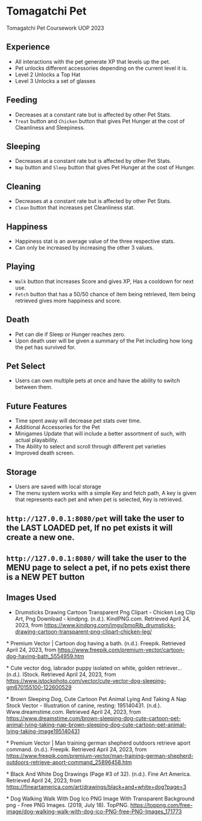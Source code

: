 # Tomagatchi Pet

Tomagatchi Pet Coursework UOP 2023

## Experience

* All interactions with the pet generate XP that levels up the pet.
* Pet unlocks different accessories depending on the current level it is.
* Level 2 Unlocks a Top Hat
* Level 3 Unlocks a set of glasses

## Feeding

* Decreases at a constant rate but is affected by other Pet Stats.
* `Treat` button and `Chicken` button that gives Pet Hunger at the cost of Cleanliness and Sleepiness.

## Sleeping

* Decreases at a constant rate but is affected by other Pet Stats.
* `Nap` button and `Sleep` button that gives Pet Hunger at the cost of Hunger.

## Cleaning

* Decreases at a constant rate but is affected by other Pet Stats.
* `Clean` button that increases pet Cleanliness stat.

## Happiness

* Happiness stat is an average value of the three respective stats.
* Can only be increased by increasing the other 3 values.

## Playing

* `Walk` button that increases Score and gives XP, Has a cooldown for next use.
* `Fetch` button that has a 50/50 chance of item being retrieved, Item being retrieved gives more happiness and score.

## Death

* Pet can die if Sleep or Hunger reaches zero.
* Upon death user will be given a summary of the Pet including how long the pet has survived for.

## Pet Select

* Users can own multiple pets at once and have the ability to switch between them.


## Future Features

* Time spent away will decrease pet stats over time.
* Additional Accessories for the Pet
* Minigames Update that will include a better assortment of such, with actual playability.
* The Ability to select and scroll through different pet varieties
* Improved death screen.

## Storage

* Users are saved with local storage
* The menu system works with a simple Key and fetch path, A key is given that represents each pet and when pet is selected, Key is retrieved.

## `http://127.0.0.1:8080/pet` will take the user to the LAST LOADED pet, If no pet exists it will create a new one.
## `http://127.0.0.1:8080/` will take the user to the MENU page to select a pet, if no pets exist there is a NEW PET button


## Images Used

* Drumsticks Drawing Cartoon Transparent Png Clipart - Chicken Leg Clip Art, Png Download - kindpng. (n.d.). KindPNG.com. Retrieved April 24, 2023, from https://www.kindpng.com/imgv/bmoRib_drumsticks-drawing-cartoon-transparent-png-clipart-chicken-leg/

‌* Premium Vector | Cartoon dog having a bath. (n.d.). Freepik. Retrieved April 24, 2023, from https://www.freepik.com/premium-vector/cartoon-dog-having-bath_5554959.htm

‌* Cute vector dog, labrador puppy isolated on white, golden retriever... (n.d.). IStock. Retrieved April 24, 2023, from https://www.istockphoto.com/vector/cute-vector-dog-sleeping-gm670155100-122600529

‌* Brown Sleeping Dog, Cute Cartoon Pet Animal Lying And Taking A Nap Stock Vector - Illustration of canine, resting: 195140431. (n.d.). Www.dreamstime.com. Retrieved April 24, 2023, from https://www.dreamstime.com/brown-sleeping-dog-cute-cartoon-pet-animal-lying-taking-nap-brown-sleeping-dog-cute-cartoon-pet-animal-lying-taking-image195140431

‌* Premium Vector | Man training german shepherd outdoors retrieve aport command. (n.d.). Freepik. Retrieved April 24, 2023, from https://www.freepik.com/premium-vector/man-training-german-shepherd-outdoors-retrieve-aport-command_25896458.htm

‌* Black And White Dog Drawings (Page #3 of 32). (n.d.). Fine Art America. Retrieved April 24, 2023, from https://fineartamerica.com/art/drawings/black+and+white+dog?page=3

‌* Dog Walking Walk With Dog Ico PNG Image With Transparent Background png - Free PNG Images. (2019, July 18). TopPNG. https://toppng.com/free-image/dog-walking-walk-with-dog-ico-PNG-free-PNG-Images_171773

‌